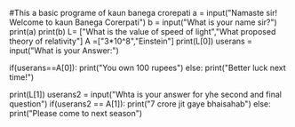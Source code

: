 #This a basic programe of kaun banega crorepati
a = input("Namaste sir! Welcome to kaun Banega Corerpati")
b = input("What is your name sir?")
print(a)
print(b)
L= ["What is the value of  speed of light","What proposed theory of relativity"]
A =["3*10^8","Einstein"]
print(L[0])
userans = input("What is your Answer:")

if(userans==A[0]):
  print("You own 100 rupees")
else:
  print("Better luck next time!")

print(L[1])
userans2 = input("Whta is your answer for yhe second and final question")
if(userans2 == A[1]):
  print("7 crore jit gaye bhaisahab")
else:
  print("Please come to next season")

